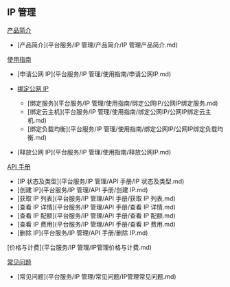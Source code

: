## IP 管理

[产品简介]()
 
* [产品简介](平台服务/IP 管理/产品简介/IP 管理产品简介.md)

[使用指南]()

* [申请公网 IP](平台服务/IP 管理/使用指南/申请公网IP.md)
* [绑定公网 IP]()

	* [绑定服务](平台服务/IP 管理/使用指南/绑定公网IP/公网IP绑定服务.md)
	* [绑定云主机](平台服务/IP 管理/使用指南/绑定公网IP/公网IP绑定云主机.md)
	* [绑定负载均衡](平台服务/IP 管理/使用指南/绑定公网IP/公网IP绑定负载均衡.md)
* [释放公网 IP](平台服务/IP 管理/使用指南/释放公网IP.md)

[API 手册]()

* [IP 状态及类型](平台服务/IP 管理/API 手册/IP 状态及类型.md)
* [创建 IP](平台服务/IP 管理/API 手册/创建 IP.md)
* [获取 IP 列表](平台服务/IP 管理/API 手册/获取 IP 列表.md)
* [查看 IP 详情](平台服务/IP 管理/API 手册/查看 IP 详情.md)
* [查看 IP 配额](平台服务/IP 管理/API 手册/查看 IP 配额.md)
* [查看 IP 费用](平台服务/IP 管理/API 手册/查看 IP 费用.md)
* [删除 IP](平台服务/IP 管理/API 手册/删除 IP.md)


[价格与计费](平台服务/IP 管理/IP管理价格与计费.md)

[常见问题]()

* [常见问题](平台服务/IP 管理/常见问题/IP管理常见问题.md)